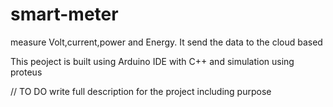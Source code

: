 # smart-meter
measure Volt,current,power and Energy. It send the data to the cloud based

This peoject is built using Arduino IDE with C++ and simulation using proteus 

// TO DO write full description for the project including purpose 